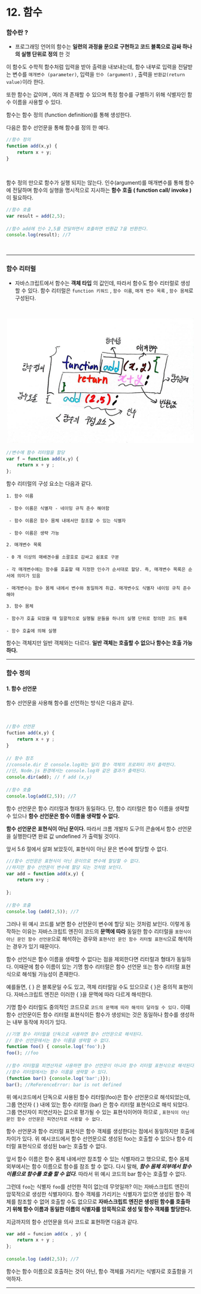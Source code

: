 # 12. 함수

### 함수란 ?

- 프로그래밍 언어의 함수는 **일련의 과정을 문으로 구현하고 코드 블록으로 감싸 하나의 실행 단위로 정의** 한 것

이 함수도 수학적 함수처럼 입력을 받아 출력을 내보내는데, 함수 내부로 입력을 전달받는 변수를 `매개변수 (parameter)`, 입력을 `인수 (argument)` , 출력을 `반환값(return value)`이라 한다.

또한 함수는 값이며 , 여러 개 존재할 수 있으며 특정 함수를 구별하기 위해 식별자인 함수 이름을 사용할 수 있다.

함수는 함수 정의 (function definition)를 통해 생성한다.

다음은 함수 선언문을 통해 함수를 정의 한 예다.

```JavaScript
//함수 정의
function add(x,y) {
    return x + y;
}
```

<br>

함수 정의 만으로 함수가 실행 되지는 않는다. 인수(argument)를 매개변수를 통해 함수에 전달하며 함수의 실행을 명시적으로 지시하는 **함수 호출 ( function call/ invoke )** 이 필요하다.

```JavaScript
//함수 호출
var result = add(2,5);

//함수 add에 인수 2,5를 전달하면서 호출하면 반환값 7을 반환한다.
console.log(result); //7
```

<br>

---

### 함수 리터럴

- 자바스크립트에서 함수는 **객체 타입** 의 값인데, 따라서 함수도 함수 리터럴로 생성 할 수 있다. 함수 리터럴은 `function 키워드` , `함수 이름`, `매개 변수 목록` , `함수 몸체`로 구성된다.

<br>
<p align="center">
<img src="./12_function.jpg" 
    width="500px;"
   </p>

<br>

```JavaScript
//변수에 함수 리터럴을 할당
var f = function add(x,y) {
    return x + y ;
};
```

함수 리터럴의 구성 요소는 다음과 같다.

```
1. 함수 이름

 - 함수 이름은 식별자 - 네이밍 규칙 준수 해야함

 - 함수 이름은 함수 몸체 내에서만 참조할 수 있는 식별자

 - 함수 이름은 생략 가능
```

```
2. 매개변수 목록

- 0 개 이상의 매배견수를 소괄호로 감싸고 쉼표로 구분

- 각 매개변수에는 함수를 호출할 때 지정한 인수가 순서대로 할당. 즉, 매개변수 목록은 순서에 의미가 있음

- 매개변수는 함수 몸체 내에서 변수와 동일하게 취급. 매개변수도 식별자 네이밍 규칙 준수 해야
```

```
3. 함수 몸체

- 함수가 호출 되었을 때 일괄적으로 실행될 문들을 하나의 실행 단위로 정의한 코드 블록

- 함수 호출에 의해 실행
```

함수는 객체지만 일반 객체와는 다르다. **일반 객체는 호출할 수 없으나 함수는 호출 가능하다.**

---

### 함수 정의

#### 1. 함수 선언문

함수 선언문을 사용해 함수를 선언하는 방식은 다음과 같다.

<br>

```JavaScript
//함수 선언문
fuction add(x,y) {
    return x + y ;
}

// 함수 참조
//console.dir 은 console.log와는 달리 함수 객체의 프로퍼티 까지 출력한다.
//단, Node.js 환경에서는 console.log와 같은 결과가 출력된다.
console.dir(add); // f add (x,y)

//함수 호출
console.log(add(2,5)); //7
```

함수 선언문은 함수 리터럴과 형태가 동일하다. 단, 함수 리터럴은 함수 이름을 생략할 수 있으나 **함수 선언문은 함수 이름을 생략할 수 없다.**

**함수 선언문은 표현식이 아닌 문이다.** 따라서 크롬 개발자 도구의 콘솔에서 함수 선언문을 실행한다면 완료 값 undefined 가 출력될 것이다.

앞서 5.6 절에서 살펴 보았듯이, 표현식이 아닌 문은 변수에 할당할 수 없다.

```JavaScript
///함수 선언문은 표현식이 아닌 문이므로 변수에 할당할 수 없다.
//하지만 함수 선언문이 변수에 할당 되는 것처럼 보인다.
var add = function add(x,y) {
    return x+y ;

};

//함수 호출
console.log (add(2,5)); //7
```

그러나 위 예시 코드를 보면 함수 선언문이 변수에 할당 되는 것처럼 보인다. 이렇게 동작하는 이유는 자바스크립트 엔진이 코드의 **문맥에 따라** 동일한 함수 리터럴을 `표현식이 아닌 문인 함수 선언문`으로 해석하는 경우와 `표현식인 문인 함수 리터럴 표현식`으로 해석하는 경우가 있기 때문이다.

함수 선언식은 함수 이름을 생략할 수 없다는 점을 제외한다면 리터럴과 형태가 동일하다. 이때문에 함수 이름이 있는 기명 함수 리터럴은 함수 선언문 또는 함수 리터럴 표현식으로 해석될 가능성이 존재한다.

예를들면, { } 은 블록문일 수도 있고, 객체 리터럴일 수도 있으므로 { }은 중의적 표현이다. 자바스크립트 엔진은 이러한 { }을 문맥에 따라 다르게 해석한다.

기명 함수 리터럴도 중의적인 코드므로 `코드의 문맥에 따라 해석이 달라질 수 있다.` 이때 함수 선언문이든 함수 리터럴 표현식이든 함수가 생성되는 것은 동일하나 함수를 생성하는 내부 동작에 차이가 있다.

```JavaScript
//기명 함수 리터럴을 단독으로 사용하면 함수 선언문으로 해석된다.
// 함수 선언문에서는 함수 이름을 생략할 수 없다.
function foo() { console.log('foo');}
foo(); //foo

//함수 리터럴을 피연산자로 사용하면 함수 선언문이 아니라 함수 리터럴 표현식으로 해석된다.
//함수 리터럴에서는 함수 이름을 생략할 수 있다.
(function bar() {console.log('bar';)});
bar(); //ReFerenceError: bar is not defined
```

위 예시코드에서 단독으로 사용된 함수 리터럴(foo)은 함수 선언문으로 해석되었는데, 그룹 연산자 ( ) 내에 있는 함수 리터럴 (bar) 은 함수 리터럴 표현식으로 해석 되었다. 그룹 연산자이 피연산자는 값으로 평가될 수 있는 표현식이어야 하므로 , `표현식이 아닌 문인 함수 선언문은 피연산자로 사용할 수 없다.`

함수 선언문과 함수 리터럴 표현식은 함수 객체를 생성한다는 점에서 동일하지만 호출에 차이가 있다.
위 예시코드에서 함수 선언문으로 생성된 foo는 호출할 수 있으나 함수 리터럴 표현식으로 생성된 bar는 호출할 수 없다.

앞서 함수 이름은 함수 몸체 내에서만 참조할 수 있는 식별자라고 했으므로, 함수 몸체 외부에서는 함수 이름으로 함수를 참조 할 수 없다. 다시 말해, **_함수 몸체 외부에서 함수 이름으로 함수를 호출 할 수 없다._** 따라서 위 예시 코드의 bar 함수는 호출할 수 없다.

그런데 `foo`는 식별자 `foo`를 선언한 적이 없는데 무엇일까? 이는
자바스크립트 엔진이 암묵적으로 생성한 식별자이다. 함수 객체를 가리키는 식별자가 없으면 생성된 함수 객체를 참조할 수 없어 호출할 수도 없으므로 **자바스크립트 엔진은 생성된 함수를 호출하기 위해 함수 이름과 동일한 이름의 식별자를 암묵적으로 생성 및 함수 객체를 할당한다.**

지금까지의 함수 선언문을 의사 코드로 표현하면 다음과 같다.

```JavaScript
var add = funcion add(x , y) {
    return x + y ;
};

console.log (add(2,5)); //7
```

함수는 함수 이름으로 호출하는 것이 아닌, 함수 객체를 가리키는 식별자로 호출함을 기억하자.

---
